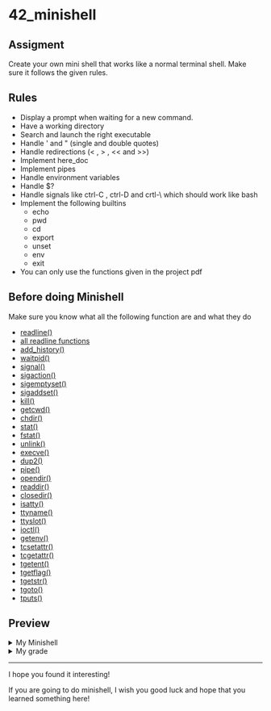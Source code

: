 # 42_minishell

## Assigment

Create your own mini shell that works like a normal terminal shell. Make sure it follows the given rules.

## Rules

  - Display a prompt when waiting for a new command.
  - Have a working directory
  - Search and launch the right executable
  - Handle ' and "  (single and double quotes)
  - Handle redirections (< , > , << and >>)
  - Implement here_doc
  - Implement pipes
  - Handle environment variables
  - Handle $?
  - Handle signals like ctrl-C , ctrl-D and crtl-\ which should work like bash
  - Implement the following builtins
    - echo 
    - pwd 
    - cd 
    - export 
    - unset
    - env
    - exit
  - You can only use the functions given in the project pdf
    
## Before doing Minishell

Make sure you know what all the following function are and what they do

  - <a href="https://man7.org/linux/man-pages/man3/readline.3.html">readline()</a> 
  - <a href="https://manpages.org/termreadlinegnu/3">all readline functions</a> 
  - <a href="https://linux.die.net/man/3/history">add_history()</a> 
  - <a href="https://linux.die.net/man/2/waitpid">waitpid()</a> 
  - <a href="https://man7.org/linux/man-pages/man7/signal.7.html">signal()</a> 
  - <a href="https://man7.org/linux/man-pages/man2/sigaction.2.html">sigaction()</a> 
  - <a href="https://man7.org/linux/man-pages/man3/sigemptyset.3p.html">sigemptyset()</a> 
  - <a href="https://linux.die.net/man/3/sigaddset">sigaddset()</a> 
  - <a href="https://linux.die.net/man/1/kill">kill()</a>
  - <a href="https://man7.org/linux/man-pages/man3/getcwd.3.html">getcwd()</a>
  - <a href="https://man7.org/linux/man-pages/man2/chdir.2.html">chdir()</a>
  - <a href="https://man7.org/linux/man-pages/man2/stat.2.html">stat()</a> 
  - <a href="https://man7.org/linux/man-pages/man2/fstat.2.html">fstat()</a> 
  - <a href="https://man7.org/linux/man-pages/man2/unlink.2.html">unlink()</a> 
  - <a href="https://man7.org/linux/man-pages/man2/execve.2.html">execve()</a> 
  - <a href="https://man7.org/linux/man-pages/man2/dup2.2.html">dup2()</a> 
  - <a href="https://man7.org/linux/man-pages/man2/pipe.2.html">pipe()</a> 
  - <a href="https://man7.org/linux/man-pages/man/opendir.html">opendir()</a>
  - <a href="https://man7.org/linux/man-pages/man/readdir.html">readdir()</a>
  - <a href="https://man7.org/linux/man-pages/man/closedir.html">closedir()</a>
  - <a href="https://man7.org/linux/man-pages/man/isatty.html">isatty()</a> 
  - <a href="https://man7.org/linux/man-pages/man/ttyname.html">ttyname()</a> 
  - <a href="https://man7.org/linux/man-pages/man/ttyslot.html">ttyslot()</a> 
  - <a href="https://man7.org/linux/man-pages/man/ioctl.html">ioctl()</a>
  - <a href="https://man7.org/linux/man-pages/man/getenv.html">getenv()</a> 
  - <a href="https://man7.org/linux/man-pages/man/tcsetattr.html">tcsetattr()</a> 
  - <a href="https://man7.org/linux/man-pages/man/tcgetattr.html">tcgetattr()</a>
  - <a href="https://man7.org/linux/man-pages/man/tgetent.html">tgetent()</a>
  - <a href="https://man7.org/linux/man-pages/man/tgetflag.html">tgetflag()</a>
  - <a href="https://man7.org/linux/man-pages/man/tgetstr.html">tgetstr()</a> 
  - <a href="https://man7.org/linux/man-pages/man/tgoto.html">tgoto()</a> 
  - <a href="https://man7.org/linux/man-pages/man/tputs.html">tputs()</a> 
  
  ## Preview

<details><summary>My Minishell</summary>
  
Coming soon
  
</details>

<details><summary>My grade</summary>
  
Coming soon
  
</details>

<hr>

I hope you found it interesting!

If you are going to do minishell, I wish you good luck and hope that you learned something here!
